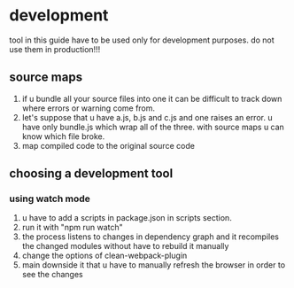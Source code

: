 # development

tool in this guide have to be used only for development purposes.
do not use them in production!!!

## source maps

1. if u bundle all your source files into one it can be difficult to track down where errors or warning come from.
1. let's suppose that u have a.js, b.js and c.js and one raises an error. u have only bundle.js which wrap all of the three. with source maps u can know which file broke.
1. map compiled code to the original source code

## choosing a development tool

### using watch mode

1. u have to add a scripts in package.json in scripts section.
1. run it with "npm run watch"
1. the process listens to changes in dependency graph and it recompiles the changed modules without have to rebuild it manually
1. change the options of clean-webpack-plugin
1. main downside it that u have to manually refresh the browser in order to see the changes
